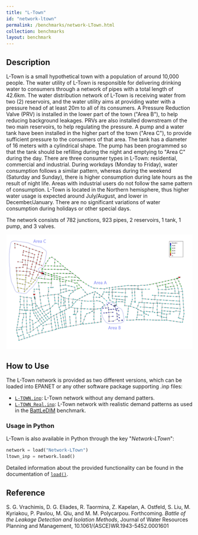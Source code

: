 ```yaml
---
title: "L-Town"
id: "network-ltown"
permalink: /benchmarks/network-LTown.html
collection: benchmarks
layout: benchmark
---
```



## Description

L-Town is a small hypothetical town with a population of around 10,000 people.
The water utility of L-Town is responsible for delivering drinking water to consumers through
a network of pipes with a total length of 42.6km.
The water distribution network of L-Town is receiving water from two (2) reservoirs,
and the water utility aims at providing water with a pressure head of at least 20m to all
of its consumers. A Pressure Reduction Valve (PRV) is installed in the lower part of the town
("Area B"), to help reducing background leakages. PRVs are also installed downstream of the
two main reservoirs, to help regulating the pressure. A pump and a water tank have been installed
in the higher part of the town ("Area C"), to provide sufficient pressure to the consumers
of that area. The tank has a diameter of 16 meters with a cylindrical shape. The pump has been
programmed so that the tank should be refilling during the night and emptying to
"Area C" during the day.
There are three consumer types in L-Town: residential, commercial and industrial.
During workdays (Monday to Friday), water consumption follows a similar pattern,
whereas during the weekend (Saturday and Sunday), there is higher consumption during late hours as
the result of night life. Areas with industrial users do not follow the same pattern of consumption.
L-Town is located in the Northern hemisphere, thus higher water usage is expected around
July/August, and lower in December/January.
There are no significant variations of water consumption during holidays or other special days.

The network consists of 782 junctions, 923 pipes, 2 reservoirs, 1 tank, 1 pump,
and 3 valves.

<img src="../static/benchmarks/network-ltown/ltown_plot.png"/>

## How to Use

The L-Town network is provided as two different versions, which can be loaded into EPANET
or any other software package
supporting .inp files:
- [`L-TOWN.inp`](https://zenodo.org/records/4017659/files/L-TOWN.inp?download=1):
L-Town network without any demand patters.
- [`L-TOWN_Real.inp`](https://zenodo.org/records/4017659/files/L-TOWN_Real.inp?download=1):
L-Town network with realistic demand patterns as used in the
[BattLeDIM](KIOS-BattLeDIM.html) benchmark.

### Usage in Python

L-Town is also available in Python through the key "*Network-LTown*":
```python
network = load("Network-LTown")
ltown_inp = network.load()
```

Detailed information about the provided functionality can be found in the documentation of
[`load()`](https://waterbenchmarkhub.readthedocs.io/en/latest/water_benchmark_hub.networks.html#water_benchmark_hub.networks.networks.LTown.load).


## Reference

S. G. Vrachimis, D. G. Eliades, R. Taormina, Z. Kapelan, A. Ostfeld, S. Liu, M. Kyriakou, P. Pavlou,
M. Qiu, and M. M. Polycarpou. Forthcoming. *Battle of the Leakage Detection and Isolation Methods*,
Journal of Water Resources Planning and Management, 10.1061/(ASCE)WR.1943-5452.0001601
[<i class="bi bi-link"></i>](https://doi.org/10.1061/(ASCE)WR.1943-5452.0001601)
